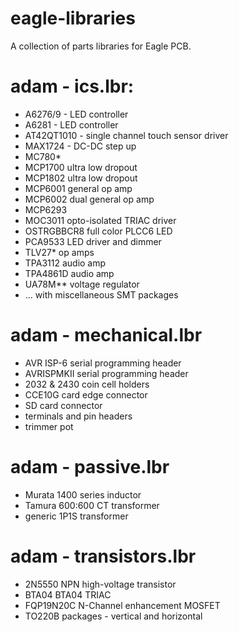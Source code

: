 eagle-libraries
===============

A collection of parts libraries for Eagle PCB. 

# adam - ics.lbr:
- A6276/9 - LED controller
- A6281 - LED controller
-  AT42QT1010  - single channel touch sensor driver
-  MAX1724  - DC-DC step up
-  MC780*
-  MCP1700 ultra low dropout
-  MCP1802 ultra low dropout
-  MCP6001 general op amp
-  MCP6002 dual general op amp
-  MCP6293
-  MOC3011 opto-isolated TRIAC driver
-  OSTRGBBCR8 full color PLCC6 LED
-  PCA9533 LED driver and dimmer
-  TLV27* op amps
-  TPA3112 audio amp
-  TPA4861D audio amp
-  UA78M** voltage regulator
-  ... with miscellaneous SMT packages
  
# adam - mechanical.lbr
-  AVR ISP-6 serial programming header
-  AVRISPMKII serial programming header
-  2032 & 2430 coin cell holders
-  CCE10G card edge connector
-  SD card connector
-  terminals and pin headers
-  trimmer pot
  
# adam - passive.lbr
-  Murata 1400 series inductor
-  Tamura 600:600 CT transformer
-  generic 1P1S transformer

# adam - transistors.lbr
-  2N5550 NPN high-voltage transistor
-  BTA04 BTA04 TRIAC
-  FQP19N20C N-Channel enhancement MOSFET
-  TO220B packages - vertical and horizontal
